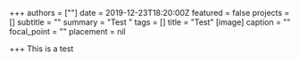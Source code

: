 +++
authors = [""]
date = 2019-12-23T18:20:00Z
featured = false
projects = []
subtitle = ""
summary = "Test "
tags = []
title = "Test"
[image]
caption = ""
focal_point = ""
placement = nil

+++
This is a test 
